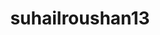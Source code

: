 ---
title: suhailroushan13
github: https://github.com/suhailroushan13
mode: dark
transition: 1s
score: 65.3
archetype:
- Little Bit of Everything
---